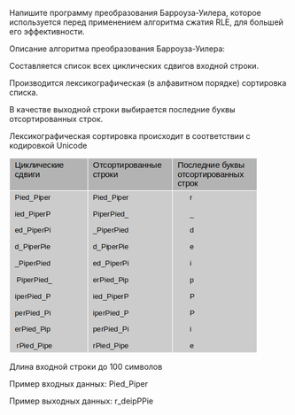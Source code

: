 Напишите программу преобразования Барроуза-Уилера, которое используется перед применением алгоритма сжатия RLE, для большей его эффективности.  

Описание алгоритма преобразования Барроуза-Уилера: 

Составляется список всех циклических сдвигов входной строки.

Производится лексикографическая (в алфавитном порядке) сортировка списка.

В качестве выходной строки выбирается последние буквы отсортированных строк.

Лексикографическая сортировка происходит в соответствии с кодировкой Unicode 

![](../img/t9i1.png)

Длина входной строки до 100 символов

Пример входных данных: Pied_Piper

Пример выходных данных: r_deipPPie